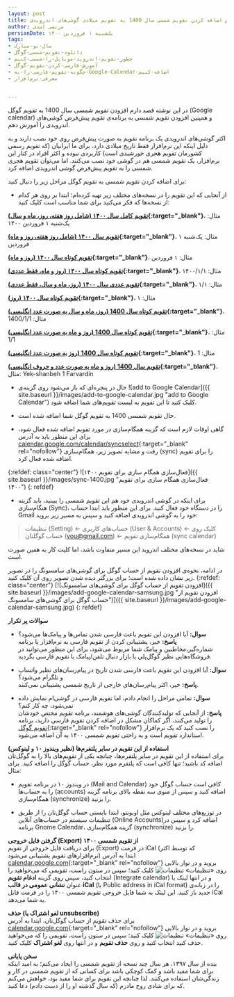```yaml
---
layout: post
title: آموزش اضافه کردن تقویم شمسی سال 1400 به تقویم میلادی گوشی‌های اندرویدی
author: مرتضی اسدی
persianDate: یک‌شنبه ۱ فروردین ۱۴۰۰
tags:
- سال-نو-مبارک
- دانلود-تقویم-شمسی-گوگل
- چطور-تقویم-اندروید-موبایل-را-شمسی-کنیم
- آموزش-فارسی-کردن-تقویم-گوگل
- چگونه-تقویم-فارسی-را-به-Google-Calendar-اضافه-کنیم
- معرفی-نرم‌افزار


---
```

در این نوشته قصد دارم افزودن تقویم شمسی سال 1400 به تقویم گوگل (Google calendar) و همپنین افزودن تقویم شمسی به برنامه‌ی تقویم پیش‌فرض گوشی‌های اندرویدی را آموزش دهم.


اکثر گوشی‌های اندرویدی یک برنامه تقویم به صورت پیش‌فرض روی خود نصب دارند  و به دلیل اینکه این نرم‌افزار فقط تاریخ میلادی دارد، برای ما ایرانیان (که تقویم رسمی کشورمان تقویم هجری خورشیدی است) کاربردی نبوده و اکثر افراد در کنار این نرم‌افزار،  یک تقویم شمسی هم در گوشی خود نصب می‌کنند. اما می‌توان تقویم هجری شمسی را به تقویم پیش‌فرض گوشی اندرویدی اضافه کرد.

برای اضافه کردن تقویم شمسی به تقویم گوگل مراحل زیر را دنبال کنید:
- از آنجایی که این تقویم را در نسخه‌های مختلف زیر تهیه کرده‌ام؛ ابتدا بر روی هر کدام از نسخه‌ها که فکر می‌کنید برای شما مناسب است کلیک کنید:

**[تقویم کامل سال ۱۴۰۰ (شامل روز هفته، روز، ماه و سال)](https://calendar.google.com/calendar/embed?src=md50skv44fbqu866o09mq8pg8o%40group.calendar.google.com&ctz=Asia%2FTehran){:target="_blank"}**، مثال: یک‌شنبه ۱ فروردین ۱۴۰۰

**[تقویم سال ۱۴۰۰ (شامل روز هفته، روز و ماه)](https://calendar.google.com/calendar/embed?src=lcsm8abm492ko4dg338a4oc7l8%40group.calendar.google.com&ctz=Asia%2FTehran){:target="_blank"}**، مثال: یک‌شنبه ۱ فروردین

**[تقویم کوتاه سال ۱۴۰۰ (روز و ماه)](https://calendar.google.com/calendar/embed?src=rjj0quq417mintene553gm7338%40group.calendar.google.com&ctz=Asia%2FTehran){:target="_blank"}**، مثال: ۱ فروردین

**[تقویم کوتاه سال ۱۴۰۰ (روز و ماه، فقط عددی)](https://calendar.google.com/calendar/embed?src=g3altsvfsnftob4uulqg75umpg%40group.calendar.google.com&ctz=Asia%2FTehran){:target="_blank"}**، مثال: ۱۴۰۰/۱/۱

**[تقویم عددی سال ۱۴۰۰ (روز، ماه و سال، فقط عددی)](https://calendar.google.com/calendar/embed?src=0atlvt1mqha6jsuvd8mnssq3bo%40group.calendar.google.com&ctz=Asia%2FTehran){:target="_blank"}**، مثال: ۱/۱

**[تقویم کوتاه سال ۱۴۰۰ (روز)](https://calendar.google.com/calendar/embed?src=lc2p0hm1qk4v7mc0ku7sb44flk%40group.calendar.google.com&ctz=Asia%2FTehran){:target="_blank"}**، مثال: ۱

**[تقویم کوتاه سال 1400 (روز، ماه و سال به صورت عدد انگلیسی)](https://calendar.google.com/calendar/embed?src=cphipb7ikes76rqqg6imef11bo%40group.calendar.google.com&ctz=Asia%2FTehran){:target="_blank"}**، مثال: 1400/1/1

**[تقویم کوتاه سال 1400 (روز و ماه به صورت عدد انگلیسی)](https://calendar.google.com/calendar/embed?src=jqge4so15i6jiqthgdvnqfdkuk%40group.calendar.google.com&ctz=Asia%2FTehran){:target="_blank"}**، مثال: 1/1

**[تقویم کوتاه سال 1400 (روز به صورت عدد انگلیسی)](https://calendar.google.com/calendar/embed?src=5emcgreq6evt9q2p6urom0kb6c%40group.calendar.google.com&ctz=Asia%2FTehran){:target="_blank"}**، مثال: 1

**[تقویم سال 1400 (روز و ماه به صورت عدد و حروف انگلیسی)](https://calendar.google.com/calendar/embed?src=erlstbbohag32077fe2c5f3u7g%40group.calendar.google.com&ctz=Asia%2FTehran){:target="_blank"}**، مثال: Yek-shanbeh 1 Farvardin


- حال در پنجره‌ای که باز می‌شود روی گزینه‌ی ![add to Google Calendar]({{ site.baseurl }}/images/add-to-google-calendar.jpg "add to Google Calendar") کلیک کنید تا این تقویم به لیست تقویم‌های شما اضافه شود.‌

- حال تقویم شمسی 1400 به تقویم گوگل شما اضافه شده است.

- گاهی اوقات لازم است که گزینه همگام‌سازی در مورد تقویم اضافه شده فعال شود، برای این منظور باید به آدرس [calendar.google.com/calendar/syncselect](https://calendar.google.com/calendar/syncselect){:target="_blank" rel="nofollow"} رفت و مشابه تصویر زیر، همگام‌سازی (sync) را برای تقویم اضافه شده فعال کرد.

{:refdef: class="center"}
![فعال‌سازی همگام سازی برای تقویم ۱۴۰۰]({{ site.baseurl }}/images/sync-1400.jpg "فعال‌سازی همگام سازی برای تقویم ۱۴۰۰")
{: refdef}

- برای اینکه در گوشی اندرویدی خود هم این تقویم شمسی را ببینید، باید گزینه هنگام‌سازی (Sync)، را در دستگاه خود فعال کنید. برای این منظور باید ابتدا حساب Gmail خود را به گوشی اندرویدی اضافه کنید و سپس به مسیر زیر بروید:

> تنظیمات (Setting) ← حساب‌های کاربری (User & Accounts) ← کلیک روی حساب گوگلتان (you@gmail.com) ← همگام‌سازی تقویم (sync calendar)

شاید در نسخه‌های مختلف اندروید این مسیر متفاوت باشد، اما کلیت کار به همین صورت است.

در ادامه، نحوه‌ی افزودن تقویم از حساب گوگل برای گوشی‌های سامسونگ را در تصویر زیر نشان داده شده است؛ برای بزرگتر دیده شدن تصویر روی آن کلیک کنید. 
{:refdef: class="center"}
[![افزودن تقویم از حساب گوگل برای گوشی‌های سامسونگ]({{ site.baseurl }}/images/add-google-calendar-samsung.jpg "افزودن تقویم از حساب گوگل برای گوشی‌های سامسونگ")]({{ site.baseurl }}/images/add-google-calendar-samsung.jpg)
{: refdef}


**سوالات پر تکرار**
- **سوال:** آیا افزودن این تقویم باعث فارسی شدن تماس‌ها و پیامک‌ها می‌شود؟\
 **پاسخ:** خیر، پشتیبانی کردن از تقویم فارسی به نرم‌افزار یا برنامه شماره‌گیر،‌مخاطبین و پیامک شما مربوط می‌شود، برای این منظور می‌توانید در فروشگاه‌هایی نظیر گوگل‌پلی یا بازار دنبال تلفن/پیامک با تقویم فارسی بگردید.

- **سوال:** آیا افزودن این تقویم باعث فارسی شدن تاریخ در پیام‌رسان‌های نظیر واتساپ و تلگرام می‌شود؟\
**پاسخ:** خیر، اکثر پیام‌رسان‌های خارجی از تاریخ شمسی پشتیبانی نمی‌کنند.

- **سوال:** تمامی مراحل را انجام دادم، اما تقویم فارسی در گوشی‌ام نمایش داده نمی‌شود، چه کار کنم؟ \
**پاسخ:** از آنجایی که تولیدکنندگان گوشی‌های هوشمند، برنامه تقویم مختص خودشان را تولید می‌کنند، اگر کماکان مشکل در اضافه کردن تقویم فارسی دارید، برنامه [تقویم گوگل](https://play.google.com/store/apps/details?id=com.google.android.calendar){:target="_blank" rel="nofollow"} را نصب کنید که یک نرم‌افزار استاندارد تقویم است و به راحتی تقویم شمسی ۱۴۰۰ به آن اضافه می‌شود.

**استفاده از این تقویم در سایر پلتفرم‌ها (نظیر ویندوز ۱۰ و لینوکس)**\
برای استفاده از این تقویم در سایر پلتفرم‌ها، چنانچه یکی از تقویم‌های بالا را به گوگل‌تان اضافه کد باشید؛ تنها کافی است که پلتفرم مورد نظر، حساب گوگل را اضافه کنید. برای مثال:
* در ویندوز ۱۰ در برنامه تقویم (Mail and Calendar) کافی است حساب گوگل خود را به حساب‌ها (accounts) اضافه کنید و سپس از منوی سه نقطه بالای برنامه گزینه همگام‌سازی (synchronize) را بزنید.

* در توزیع‌های مختلف لینوکس مثل اوبونتو، ابتدا بایستی حساب گوگل‌تان را از طریق تنظیمات سیستم در حساب‌های آنلاین (Online Accounts)اضافه کرد و سپس در برنامه Gnome Calendar، گزینه همگام‌سازی (synchronize) را بزنید.

**گرفتن فایل خروجی (Export) از تقویم شمسی ۱۴۰۰**\
برای دریافت فایل خروجی از تقویم (Export) در فرمت iCal (که توسط اکثر نرم‌افزارهای تقویم پشتیبانی می‌شود)  ابتدا به آدرس [calendar.google.com](https://calendar.google.com){:target="_blank" rel="nofollow"} بروید و در نوار بالایی روی  «تنظیمات»  ![تنظیمات](https://lh3.googleusercontent.com/PzFeiQQaPASuntRuvWiXoqZjQqUj0s0q0w_jI4Nx9vL6x7rGmmS9f-xQr1Kj9S91WMlm=w36-h36 "تنظیمات") کلیک کنید؛ سپس در ستون راست، تقویمی که می‌خواهید را انتخاب کنید، سپس روی گزینه **ادغام تقویم** (Integrate calendar) و در انتها لینک با عنوان  **نشانی عمومی در قالب iCal** (یا Public address in iCal format) را در زبانه‌ی جدید باز کنید. این لینک به شما فایل خروجی تقویم شمسی ۱۴۰۰ را در فرمت فایل iCal به شما می‌دهد.

**حذف (لغو اشتراک یا unsubscribe)**\
برای حذف تقویم از حساب گوگل‌تان، ابتدا به آدرس [calendar.google.com](https://calendar.google.com){:target="_blank" rel="nofollow"} بروید و در نوار بالایی روی  «تنظیمات»  ![تنظیمات](https://lh3.googleusercontent.com/PzFeiQQaPASuntRuvWiXoqZjQqUj0s0q0w_jI4Nx9vL6x7rGmmS9f-xQr1Kj9S91WMlm=w36-h36 "تنظیمات") کلیک کنید؛ سپس در ستون راست، تقویمی را که می‌خواهید حذف کنید انتخاب کنید و روی **حذف تقویم**  و در انتها روی **لغو اشتراک** کلیک کنید.

**سخن پایانی**\
بنده از سال ۱۳۹۷، هر سال چند نسخه از تقویم شمسی را ایجاد می‌کنم؛ به امید اینکه برای شما مفید باشد و کمک کوچکی باشد برای کسانی که از تقویم شمسی در کار و زندگی‌شان استفاده می‌کنند. لذا چنانچه این تقویم برای شما مفید بود، خواهش می‌کنم که برای شادی روح مادرم (که سال گذشته او را از دست دادم) دعا کنید.

